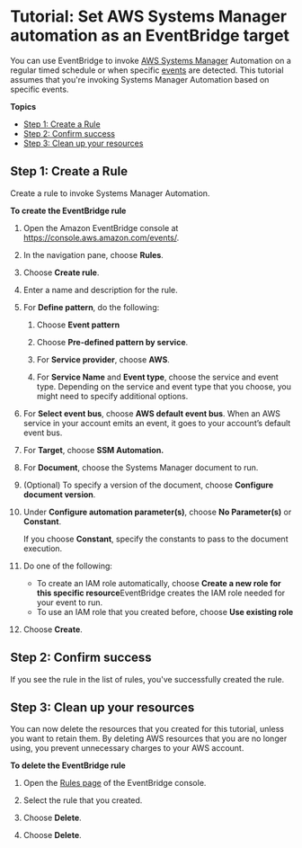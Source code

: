 # Tutorial: Set AWS Systems Manager automation as an EventBridge target<a name="eb-ssm-automation-as-target"></a>

You can use EventBridge to invoke [AWS Systems Manager](https://docs.aws.amazon.com/systems-manager/latest/userguide/what-is-systems-manager.html) Automation on a regular timed schedule or when specific [events](eb-events.md) are detected\. This tutorial assumes that you're invoking Systems Manager Automation based on specific events\.

**Topics**
+ [Step 1: Create a Rule](#eb-ssm-create-rule)
+ [Step 2: Confirm success](#success)
+ [Step 3: Clean up your resources](#cleanup)

## Step 1: Create a Rule<a name="eb-ssm-create-rule"></a>

Create a rule to invoke Systems Manager Automation\.

**To create the EventBridge rule**

1. Open the Amazon EventBridge console at [https://console\.aws\.amazon\.com/events/](https://console.aws.amazon.com/events/)\.

1. In the navigation pane, choose **Rules**\.

1. Choose **Create rule**\.

1. Enter a name and description for the rule\.

1. For **Define pattern**, do the following:

   1. Choose **Event pattern**

   1. Choose **Pre\-defined pattern by service**\.

   1. For **Service provider**, choose **AWS**\.

   1. For **Service Name** and **Event type**, choose the service and event type\. Depending on the service and event type that you choose, you might need to specify additional options\.

1. For **Select event bus**, choose **AWS default event bus**\. When an AWS service in your account emits an event, it goes to your account’s default event bus\. 

1. For **Target**, choose **SSM Automation\.** 

1. For **Document**, choose the Systems Manager document to run\.

1. \(Optional\) To specify a version of the document, choose **Configure document version**\.

1. Under **Configure automation parameter\(s\)**, choose **No Parameter\(s\)** or **Constant**\. 

   If you choose **Constant**, specify the constants to pass to the document execution\.

1. Do one of the following: 
   + To create an IAM role automatically, choose **Create a new role for this specific resource**EventBridge creates the IAM role needed for your event to run\.
   + To use an IAM role that you created before, choose **Use existing role**

1. Choose **Create**\.

## Step 2: Confirm success<a name="success"></a>

If you see the rule in the list of rules, you've successfully created the rule\.

## Step 3: Clean up your resources<a name="cleanup"></a>

You can now delete the resources that you created for this tutorial, unless you want to retain them\. By deleting AWS resources that you are no longer using, you prevent unnecessary charges to your AWS account\.

**To delete the EventBridge rule**

1. Open the [Rules page](https://console.aws.amazon.com/events/home#/rule) of the EventBridge console\.

1. Select the rule that you created\.

1. Choose **Delete**\.

1. Choose **Delete**\.